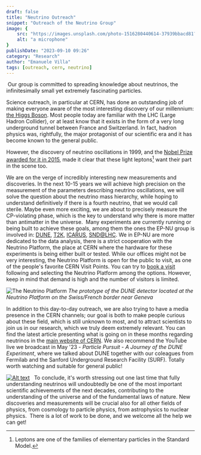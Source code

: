 ```yaml
---
draft: false
title: "Neutrino Outreach"
snippet: "Outreach of the Neutrino Group"
image: {
    src: "https://images.unsplash.com/photo-1516280440614-37939bbacd81?ixlib=rb-4.0.3&ixid=M3wxMjA3fDB8MHxwaG90by1wYWdlfHx8fGVufDB8fHx8fA%3D%3D&auto=format&fit=crop&w=2670&q=80",
    alt: "a microphone"
}
publishDate: "2023-09-10 09:26"
category: "Research"
author: "Emanuele Villa"
tags: [outreach, cern, neutrino]
---
```

​
Our group is committed to spreading knowledge about neutrinos, the infinitesimally small yet extremely fascinating particles.

Science outreach, in particular at CERN, has done an outstanding job of making everyone aware of the most interesting discovery of our millennium: [the Higgs Boson](https://home.web.cern.ch/science/physics/higgs-boson#:~:text=How%20did%20physicists%20know%20it,boson%20should%2C%20according%20to%20theory.). 
Most people today are familiar with the LHC (Large Hadron Collider), or at least know that it exists in the form of a very long underground tunnel between France and Switzerland.
In fact, hadron physics was, rightfully, the major protagonist of our scientific era and it has become known to the general public. 

However, the discovery of neutrino oscillations in 1999, and the [Nobel Prize awarded for it in 2015](https://www.nature.com/articles/nphys3543#:~:text=The%202015%20Nobel%20Prize%20in,shows%20that%20neutrinos%20have%20mass%22), made it clear that these light leptons[^1] want their part in the scene too.

We are on the verge of incredibly interesting new measurements and discoveries. In the next 10-15 years we will achieve high precision on the measurement of the parameters describing neutrino oscillations, we will solve the question about the neutrino mass hierarchy, while hoping to understand definitively if there is a fourth neutrino, that we would call sterile. Maybe even more exciting, we are about to precisely measure the CP-violating phase, which is the key to understand why there is more matter than antimatter in the universe.
​
Many experiments are currently running or being built to achieve these goals, among them the ones the EP-NU group is involved in: [DUNE](https://www.dunescience.org/), [T2K](https://t2k-experiment.org/), [ICARUS](https://icarus.sites.lngs.infn.it/), [SND@LHC](https://snd-lhc.web.cern.ch/). 
We in EP-NU are more dedicated to the data analysis, there is a strict cooperation with the Neutrino Platform, the place at CERN where the hardware for these experiments is being either built or tested. While our offices might not be very interesting, the Neutrino Platform is open for the public to visit, as one of the people's favorite CERN Visit Points. You can try to [book a visit](https://visit.cern/group-bookings) following and selecting the Neutrino Platform among the options. 
However, keep in mind that demand is high and the number of visitors is limited.
​
<!-- Add image of NP-->
![The Neutrino Platform](https://www.symmetrymagazine.org/sites/default/files/styles/2015_inset_one/public/images/standard/protoDUNEconstruction.jpg?itok=nrZiBRLP)
*The prototype of the DUNE detector located at the Neutrino Platform on the Swiss/French border near Geneva*
​

In addition to this day-to-day outreach, we are also trying to have a media presence in the CERN channels; our goal is both to make people curious about these field, which is still unknown to most, and to attract scientists to join us in our research, which we truly deem extremely relevant. 
You can find the latest article presenting what is going on in these months regarding neutrinos in the [main website of CERN](https://home.cern/news/news/experiments/preparing-next-era-neutrino-research). We also recommend the YouTube live we broadcast in May '23 - *Particle Pursuit - A Journey of the DUNE Experiment*, where we talked about DUNE together with our coleagues from Fermilab and the Sanford Underground Research Facility (SURF).
Totally worth watching and suitable for general public!
​
<!-- Adding thumbnil of youtube video -->
[![Alt text](https://img.youtube.com/vi/LaMjElNVhEg/maxresdefault.jpg)](https://www.youtube.com/watch?v=LaMjElNVhEg)
​
​
To conclude, it's worth stressing out one last time that fully understanding neutrinos will undoubtedly be one of the most important scientific achievements of the next decades, contributing to the understanding of the universe and of the fundamental laws of nature. 
New discoveries and measurements will be crucial also for all other fields of physics, from cosmology to particle physics, from astrophysics to nuclear physics.
​
There is a lot of work to be done, and we welcome all the help we can get! 
​
[^1]: Leptons are one of the families of elementary particles in the Standard Model.

